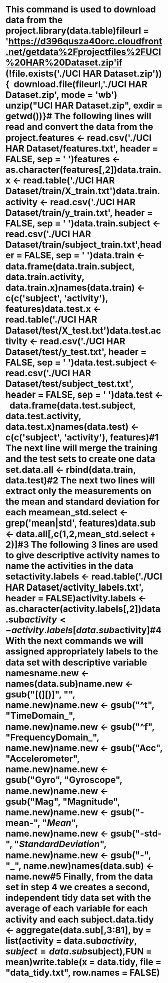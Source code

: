 # This command is used to download data from the project.library(data.table)fileurl = 'https://d396qusza40orc.cloudfront.net/getdata%2Fprojectfiles%2FUCI%20HAR%20Dataset.zip'if (!file.exists('./UCI HAR Dataset.zip')){  download.file(fileurl,'./UCI HAR Dataset.zip', mode = 'wb')  unzip("UCI HAR Dataset.zip", exdir = getwd())}# The following lines will read and convert the data from the project.features <- read.csv('./UCI HAR Dataset/features.txt', header = FALSE, sep = ' ')features <- as.character(features[,2])data.train.x <- read.table('./UCI HAR Dataset/train/X_train.txt')data.train.activity <- read.csv('./UCI HAR Dataset/train/y_train.txt', header = FALSE, sep = ' ')data.train.subject <- read.csv('./UCI HAR Dataset/train/subject_train.txt',header = FALSE, sep = ' ')data.train <-  data.frame(data.train.subject, data.train.activity, data.train.x)names(data.train) <- c(c('subject', 'activity'), features)data.test.x <- read.table('./UCI HAR Dataset/test/X_test.txt')data.test.activity <- read.csv('./UCI HAR Dataset/test/y_test.txt', header = FALSE, sep = ' ')data.test.subject <- read.csv('./UCI HAR Dataset/test/subject_test.txt', header = FALSE, sep = ' ')data.test <-  data.frame(data.test.subject, data.test.activity, data.test.x)names(data.test) <- c(c('subject', 'activity'), features)#1 The next line will merge the training and the test sets to create one data set.data.all <- rbind(data.train, data.test)#2 The next two lines will extract only the measurements on the mean and standard deviation for each meamean_std.select <- grep('mean|std', features)data.sub <- data.all[,c(1,2,mean_std.select + 2)]#3 The following 3 lines are used to give descriptive activity names to name the activities in the data setactivity.labels <- read.table('./UCI HAR Dataset/activity_labels.txt', header = FALSE)activity.labels <- as.character(activity.labels[,2])data.sub$activity <- activity.labels[data.sub$activity]#4 With the next commands we will assigned appropriately labels to the data set with descriptive variable namesname.new <- names(data.sub)name.new <- gsub("[(][)]", "", name.new)name.new <- gsub("^t", "TimeDomain_", name.new)name.new <- gsub("^f", "FrequencyDomain_", name.new)name.new <- gsub("Acc", "Accelerometer", name.new)name.new <- gsub("Gyro", "Gyroscope", name.new)name.new <- gsub("Mag", "Magnitude", name.new)name.new <- gsub("-mean-", "_Mean_", name.new)name.new <- gsub("-std-", "_StandardDeviation_", name.new)name.new <- gsub("-", "_", name.new)names(data.sub) <- name.new#5 Finally, from the data set in step 4 we creates a second, independent tidy data set with the average of each variable for each activity and each subject.data.tidy <- aggregate(data.sub[,3:81], by = list(activity = data.sub$activity, subject = data.sub$subject),FUN = mean)write.table(x = data.tidy, file = "data_tidy.txt", row.names = FALSE)
